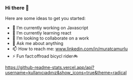 ### Hi there 👋
Here are some ideas to get you started:

- 🔭 I’m currently working on Javascript
- 🌱 I’m currently learning react
- 👯 I’m looking to collaborate on a work
- 💬 Ask me about anything
- 📫 How to reach me: www.linkedin.com/in/muratcamurlu
- ⚡ Fun fact:offroad bicycl rider🚲

https://github-readme-stats.vercel.app/api?username=kullanıcıadınız&show_icons=true&theme=radical
